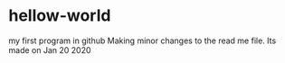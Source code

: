 # hellow-world
my first program in github
Making minor changes to the read me file. Its made on Jan 20 2020
